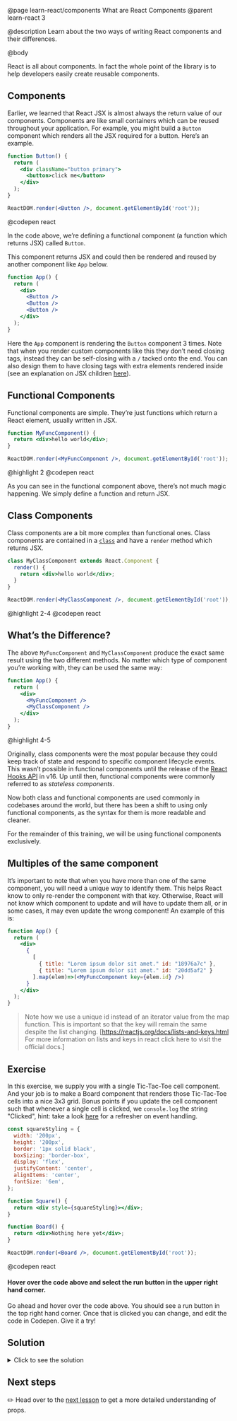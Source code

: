 @page learn-react/components What are React Components
@parent learn-react 3

@description Learn about the two ways of writing React components and their differences.

@body

React is all about components. In fact the whole point of the library is to help developers easily create reusable components.

## Components

Earlier, we learned that React JSX is almost always the return value of our components. Components are like small containers which can be reused throughout your application. For example, you might build a `Button` component which renders all the JSX required for a button. Here’s an example.

```jsx
function Button() {
  return (
    <div className="button primary">
      <button>click me</button>
    </div>
  );
}

ReactDOM.render(<Button />, document.getElementById('root'));
```

@codepen react

In the code above, we’re defining a functional component (a function which returns JSX) called `Button`.

This component returns JSX and could then be rendered and reused by another component like `App` below.

```jsx
function App() {
  return (
    <div>
      <Button />
      <Button />
      <Button />
    </div>
  );
}
```

Here the `App` component is rendering the `Button` component 3 times. Note that when you render custom components like this they don’t need closing tags, instead they can be self-closing with a `/` tacked onto the end. You can also design them to have closing tags with extra elements rendered inside (see an explanation on JSX children [here](https://codeburst.io/a-quick-intro-to-reacts-props-children-cb3d2fce4891)).

## Functional Components

Functional components are simple. They’re just functions which return a React element, usually written in JSX.

```jsx
function MyFuncComponent() {
  return <div>hello world</div>;
}

ReactDOM.render(<MyFuncComponent />, document.getElementById('root'));
```

@highlight 2
@codepen react

As you can see in the functional component above, there’s not much magic happening. We simply define a function and return JSX.

## Class Components

Class components are a bit more complex than functional ones. Class components are contained in a [`class`](https://developer.mozilla.org/en-US/docs/Web/JavaScript/Reference/Classes) and have a `render` method which returns JSX.

```jsx
class MyClassComponent extends React.Component {
  render() {
    return <div>hello world</div>;
  }
}

ReactDOM.render(<MyClassComponent />, document.getElementById('root'));
```

@highlight 2-4
@codepen react

## What’s the Difference?

The above `MyFuncComponent` and `MyClassComponent` produce the exact same result using the two different methods. No matter which type of component you’re working with, they can be used the same way:

```jsx
function App() {
  return (
    <div>
      <MyFuncComponent />
      <MyClassComponent />
    </div>
  );
}
```
@highlight 4-5

Originally, class components were the most popular because they could keep track of state and respond to specific component lifecycle events. This wasn’t possible in functional components until the release of the [React Hooks API](https://reactjs.org/docs/hooks-reference.html) in v16. Up until then, functional components were commonly referred to as _stateless components_.

Now both class and functional components are used commonly in codebases around the world, but there has been a shift to using only functional components, as the syntax for them is more readable and cleaner.

For the remainder of this training, we will be using functional components exclusively.

## Multiples of the same component

It’s important to note that when you have more than one of the same component, you will need a unique way to identify them. This helps React know to only re-render the component with that key. Otherwise, React will not know which component to update and will have to update them all, or in some cases, it may even update the wrong component!
An example of this is:
```jsx
function App() {
  return (
    <div>
      {
        [
          { title: "Lorem ipsum dolor sit amet." id: "18976a7c" },
          { title: "Lorem ipsum dolor sit amet." id: "20dd5af2" }
        ].map(elem)=>(<MyFuncComponent key={elem.id} />)
      }
    </div>
  );
}
```
>Note how we use a unique id instead of an iterator value from the map function. This is important so that the key will remain the same despite the list changing. [https://reactjs.org/docs/lists-and-keys.html For more information on lists and keys in react click here to visit the official docs.]

## Exercise

In this exercise, we supply you with a single Tic-Tac-Toe cell component. And your job is to make a Board component that renders those Tic-Tac-Toe cells into a nice 3x3 grid. Bonus points if you update the cell component such that whenever a single cell is clicked, we `console.log` the string "Clicked", hint: take a look [here](intro-to-jsx.html#event-handling) for a refresher on event handling.

```jsx
const squareStyling = {
  width: '200px',
  height: '200px',
  border: '1px solid black',
  boxSizing: 'border-box',
  display: 'flex',
  justifyContent: 'center',
  alignItems: 'center',
  fontSize: '6em',
};

function Square() {
  return <div style={squareStyling}></div>;
}

function Board() {
  return <div>Nothing here yet</div>;
}

ReactDOM.render(<Board />, document.getElementById('root'));
```

@codepen react

#### Hover over the code above and select the run button in the upper right hand corner.

Go ahead and hover over the code above. You should see a run button in the top right hand corner. Once that is clicked you can change, and edit the code in Codepen. Give it a try!

## Solution
<details>
<summary>
Click to see the solution
</summary>

```jsx
const squareStyling = {
  width: '200px',
  height: '200px',
  border: '1px solid black',
  boxSizing: 'border-box',
  display: 'flex',
  justifyContent: 'center',
  alignItems: 'center',
  fontSize: '6em',
};

function Square() {
  return (
    <div style={squareStyling} onClick={() => console.log('Clicked')}></div>
  );
}

function Board() {
  return (
    <div style={{ display: 'flex', width: '600px', flexWrap: 'wrap' }}>
      {[0, 1, 2, 3, 4, 5, 6, 7, 8].map((el) => (
        <Square key={el} />
      ))}
    </div>
  );
}

ReactDOM.render(<Board />, document.getElementById('root'));
```

@codepen react
@highlight 14, 20-24
</details>

## Next steps

✏️ Head over to the [next lesson](props.html) to get a more detailed understanding of props.
